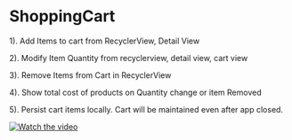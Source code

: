 # ShoppingCart

 1). Add Items to cart from RecyclerView, Detail View

 2). Modify Item Quantity from recyclerview, detail view, cart view

 3). Remove Items from Cart in RecyclerView
 
 4). Show total cost of products on Quantity change or item Removed

 5). Persist cart items locally. Cart will be maintained even after app closed. 

  [![Watch the video](https://github.com/perusudroid/ShoppingCart/blob/master/Vid.gif)](https://github.com/perusudroid/ShoppingCart/blob/master/Vid.gif)
  
